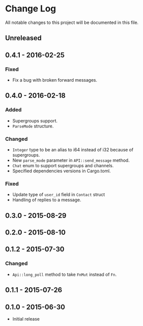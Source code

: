 # Change Log
All notable changes to this project will be documented in this file.

## Unreleased

## 0.4.1 - 2016-02-25

### Fixed
- Fix a bug with broken forward messages.

## 0.4.0 - 2016-02-18

### Added
- Supergroups support.
- `ParseMode` structure.

### Changed
- `Integer` type to be an alias to i64 instead of i32 because of supergroups.
- New `parse_mode` parameter in `API::send_message` method.
- `Chat` enum to support supergroups and channels.
- Specified dependencies versions in Cargo.toml.

### Fixed
- Update type of `user_id` field in `Contact` struct
- Handling of replies to a message.

## 0.3.0 - 2015-08-29

## 0.2.0 - 2015-08-10

## 0.1.2 - 2015-07-30

### Changed
- `Api::long_poll` method to take `FnMut` instead of `Fn`.

## 0.1.1 - 2015-07-26

## 0.1.0 - 2015-06-30

- Initial release
